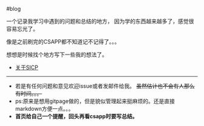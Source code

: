 #blog

一个记录我学习中遇到的问题和总结的地方，
因为学的东西越来越多了，感觉很容易忘光了。

像是之前刷完的CSAPP都不知道记不记得了。。。

想想是时候找个地方写下一些我的想法了。

* [关于SICP](https://github.com/flicsmay/blog/blob/master/SICP/readme.md)


***

* 若是有任何问题和意见欢迎issue或者发邮件给我。 ~~虽然估计也不会有人那么有时间。。。~~
* ps:原来是想用gitpage做的，但是貌似管理起来挺麻烦的。还是直接markdown方便一点。。。
* **首页给自己一个提醒，回头再看csapp时要写总结。**